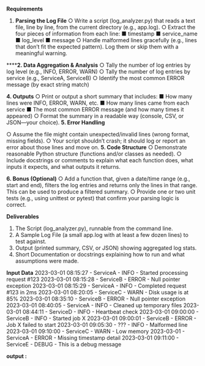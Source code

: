 
**Requirements**
1. **Parsing the Log File**
  ○ Write a script (log_analyzer.py) that reads a text file, line by line, from the current
  directory (e.g., app.log).
  ○ Extract the four pieces of information from each line:
  ■ timestamp
  ■ service_name
  ■ log_level
  ■ message
  ○ Handle malformed lines gracefully (e.g., lines that don’t fit the expected pattern).
  Log them or skip them with a meaningful warning.
  
******2. **Data Aggregation &amp; Analysis****
  ○ Tally the number of log entries by log level (e.g., INFO, ERROR, WARN)
  ○ Tally the number of log entries by service (e.g., ServiceA, ServiceB)
  ○ Identify the most common ERROR message (by exact string match)

**4. Outputs**
  ○ Print or output a short summary that includes:
  ■ How many lines were INFO, ERROR, WARN, etc.
  ■ How many lines came from each service
  ■ The most common ERROR message (and how many times it appeared)
  ○ Format the summary in a readable way (console, CSV, or JSON—your choice).
**5. Error Handling**

  ○ Assume the file might contain unexpected/invalid lines (wrong format, missing
  fields).
  ○ Your script shouldn’t crash; it should log or report an error about those lines and
move on.
**5. Code Structure**
○ Demonstrate reasonable Python structure (functions and/or classes as needed).
○ Include docstrings or comments to explain what each function does, what inputs
it expects, and what outputs it returns.

**6. Bonus (Optional)**
○ Add a function that, given a date/time range (e.g., start and end), filters the log
entries and returns only the lines in that range. This can be used to produce a
filtered summary.
○ Provide one or two unit tests (e.g., using unittest or pytest) that confirm your
parsing logic is correct.

**Deliverables**
1. The Script (log_analyzer.py), runnable from the command line.
2. A Sample Log File (a small app.log with at least a few dozen lines) to test against.
3. Output (printed summary, CSV, or JSON) showing aggregated log stats.
4. Short Documentation or docstrings explaining how to run and what assumptions were
made.

**Input Data**
2023-03-01 08:15:27 - ServiceA - INFO - Started processing request #123
2023-03-01 08:15:28 - ServiceB - ERROR - Null pointer exception
2023-03-01 08:15:29 - ServiceA - INFO - Completed request #123 in 2ms
2023-03-01 08:20:05 - ServiceC - WARN - Disk usage is at 85%
2023-03-01 08:35:10 - ServiceB - ERROR - Null pointer exception
2023-03-01 08:40:05 - ServiceA - INFO - Cleaned up temporary files
2023-03-01 08:44:11 - ServiceD - INFO - Heartbeat check
2023-03-01 09:00:00 - ServiceB - INFO - Started job X
2023-03-01 09:00:01 - ServiceB - ERROR - Job X failed to start
2023-03-01 09:05:30 - ??? - INFO - Malformed line
2023-03-01 09:10:00 - ServiceC - WARN - Low memory
2023-03-01 - ServiceA - ERROR - Missing timestamp detail
2023-03-01 09:11:00 - ServiceE - DEBUG - This is a debug message

**output :**

